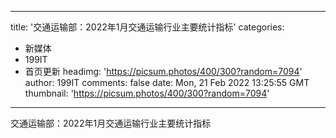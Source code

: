 
---
title: '交通运输部：2022年1月交通运输行业主要统计指标'
categories: 
 - 新媒体
 - 199IT
 - 首页更新
headimg: 'https://picsum.photos/400/300?random=7094'
author: 199IT
comments: false
date: Mon, 21 Feb 2022 13:25:55 GMT
thumbnail: 'https://picsum.photos/400/300?random=7094'
---

<div>   
交通运输部：2022年1月交通运输行业主要统计指标  
</div>
            